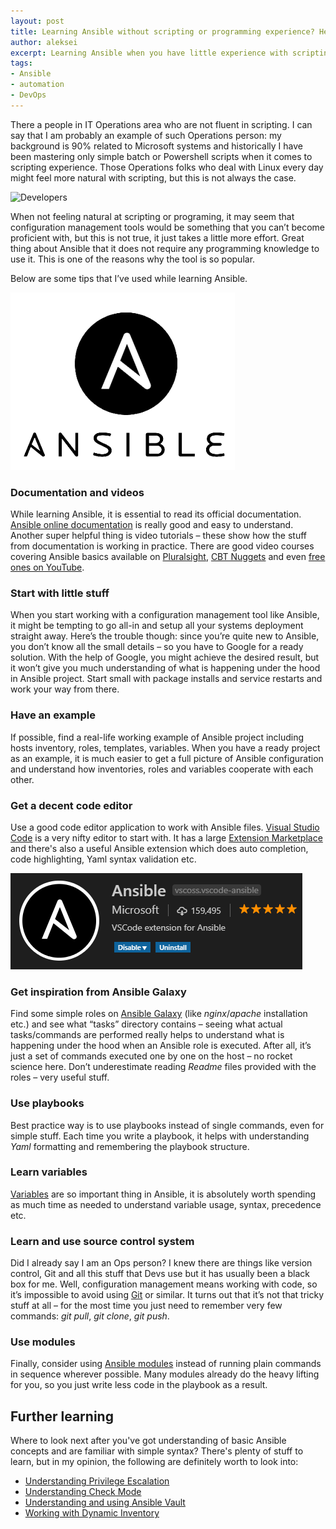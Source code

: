 ```yaml
---
layout: post
title: Learning Ansible without scripting or programming experience? Here are a few tips.
author: aleksei
excerpt: Learning Ansible when you have little experience with scripting or programming might seem a complicated task. Here are my tips and tricks in learning Ansible.
tags:
- Ansible
- automation
- DevOps
---
```


There a people in IT Operations area who are not fluent in scripting. I can say that I am probably an example of such Operations person: my background is 90% related to Microsoft systems and historically I have been mastering only simple batch or Powershell scripts when it comes to scripting experience. Those Operations folks who deal with Linux every day might feel more natural with scripting, but this is not always the case.

![Developers](/img/learning-ansible/developers.gif)

When not feeling natural at scripting or programing, it may seem that configuration management tools would be something that you can’t become proficient with, but this is not true, it just takes a little more effort. Great thing about Ansible that it does not require any programming knowledge to use it. This is one of the reasons why the tool is so popular. 

Below are some tips that I’ve used while learning Ansible.

![Ansible Logo](/img/learning-ansible/ansible-logo.png)


### Documentation and videos

While learning Ansible, it is essential to read its official documentation. [Ansible online documentation](https://docs.ansible.com/ansible/latest/index.html) is really good and easy to understand. Another super helpful thing is video tutorials – these show how the stuff from documentation is working in practice. There are good video courses covering Ansible basics available on [Pluralsight](https://www.youtube.com/results?search_query=ansible+basic+tutorial), [CBT Nuggets](https://www.cbtnuggets.com/it-training/ansible-essentials) and even [free ones on YouTube](https://www.youtube.com/results?search_query=ansible+basic+tutorial).

### Start with little stuff

When you start working with a configuration management tool like Ansible, it might be tempting to go all-in and setup all your systems deployment straight away. Here’s the trouble though: since you’re quite new to Ansible, you don’t know all the small details – so you have to Google for a ready solution. With the help of Google, you might achieve the desired result, but it won’t give you much understanding of what is happening under the hood in Ansible project. Start small with package installs and service restarts and work your way from there.

### Have an example

If possible, find a real-life working example of Ansible project including hosts inventory, roles, templates, variables. When you have a ready project as an example, it is much easier to get a full picture of Ansible configuration and understand how inventories, roles and variables cooperate with each other.

### Get a decent code editor

Use a good code editor application to work with Ansible files. [Visual Studio Code](https://code.visualstudio.com/) is a very nifty editor to start with. It has a large [Extension Marketplace](https://code.visualstudio.com/docs/editor/extension-gallery) and there's also a useful Ansible extension which does auto completion, code highlighting, Yaml syntax validation etc. 

![VSCode Ansible extension](/img/learning-ansible/vscode_extension.png)

### Get inspiration from Ansible Galaxy

Find some simple roles on [Ansible Galaxy](https://galaxy.ansible.com/) (like *nginx*/*apache* installation etc.) and see what “tasks” directory contains – seeing what actual tasks/commands are performed really helps to understand what is happening under the hood when an Ansible role is executed. After all, it’s just a set of commands executed one by one on the host – no rocket science here. Don’t underestimate reading *Readme* files provided with the roles – very useful stuff.

### Use playbooks

Best practice way is to use playbooks instead of single commands, even for simple stuff. Each time you write a playbook, it helps with understanding *Yaml* formatting and remembering the playbook structure. 

### Learn variables

[Variables](https://docs.ansible.com/ansible/2.7/user_guide/playbooks_variables.html) are so important thing in Ansible, it is absolutely worth spending as much time as needed to understand variable usage, syntax, precedence etc.

### Learn and use source control system

Did I already say I am an Ops person? I knew there are things like version control, Git and all this stuff that Devs use but it has usually been a black box for me. Well, configuration management means working with code, so it’s impossible to avoid using [Git](https://git-scm.com/) or similar. It turns out that it’s not that tricky stuff at all – for the most time you just need to remember very few commands: *git pull*, *git clone*, *git push*.

### Use modules

Finally, consider using [Ansible modules](https://docs.ansible.com/ansible/2.7/user_guide/modules_intro.html) instead of running plain commands in sequence wherever possible. Many modules already do the heavy lifting for you, so you just write less code in the playbook as a result. 

## Further learning

Where to look next after you've got understanding of basic Ansible concepts and are familiar with simple syntax? There's plenty of stuff to learn, but in my opinion, the following are definitely worth to look into:

- [Understanding Privilege Escalation](https://docs.ansible.com/ansible/2.7/user_guide/become.html)
- [Understanding Check Mode](https://docs.ansible.com/ansible/2.7/user_guide/playbooks_checkmode.html)
- [Understanding and using Ansible Vault](https://docs.ansible.com/ansible/2.7/user_guide/vault.html)
- [Working with Dynamic Inventory](https://docs.ansible.com/ansible/2.7/user_guide/intro_dynamic_inventory.html)
